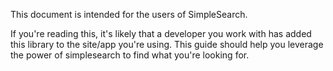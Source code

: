 This document is intended for the users of SimpleSearch.

If you're reading this, it's likely that a developer you work with has added this library to the site/app you're using. This guide should help you leverage the power of simplesearch to find what you're looking for.

